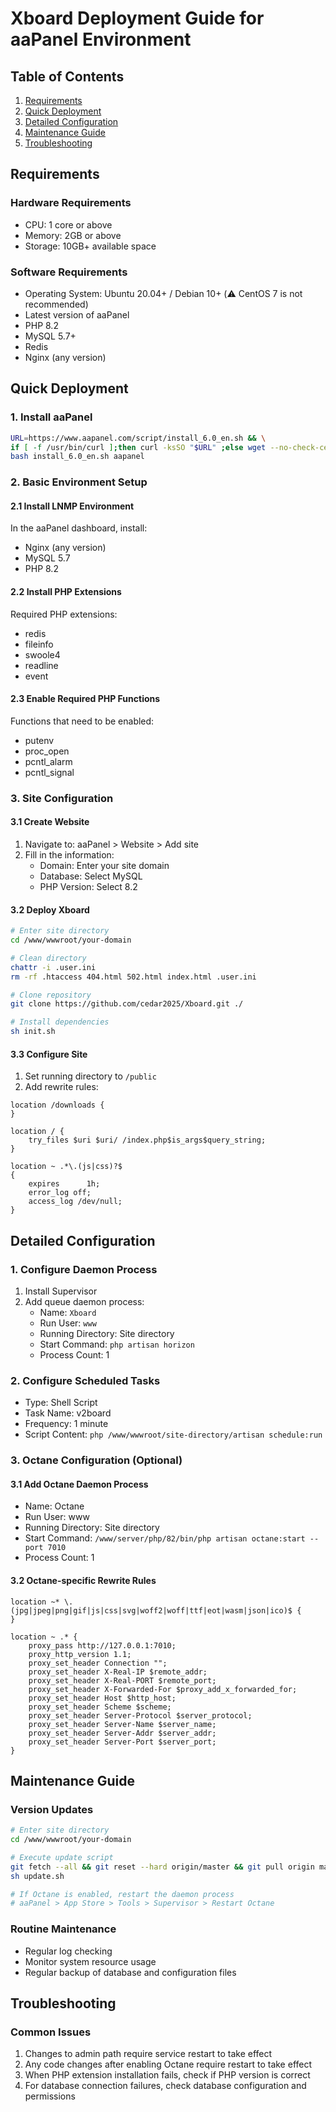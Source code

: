 # Xboard Deployment Guide for aaPanel Environment

## Table of Contents
1. [Requirements](#requirements)
2. [Quick Deployment](#quick-deployment)
3. [Detailed Configuration](#detailed-configuration)
4. [Maintenance Guide](#maintenance-guide)
5. [Troubleshooting](#troubleshooting)

## Requirements

### Hardware Requirements
- CPU: 1 core or above
- Memory: 2GB or above
- Storage: 10GB+ available space

### Software Requirements
- Operating System: Ubuntu 20.04+ / Debian 10+ (⚠️ CentOS 7 is not recommended)
- Latest version of aaPanel
- PHP 8.2
- MySQL 5.7+
- Redis
- Nginx (any version)

## Quick Deployment

### 1. Install aaPanel
```bash
URL=https://www.aapanel.com/script/install_6.0_en.sh && \
if [ -f /usr/bin/curl ];then curl -ksSO "$URL" ;else wget --no-check-certificate -O install_6.0_en.sh "$URL";fi && \
bash install_6.0_en.sh aapanel
```

### 2. Basic Environment Setup

#### 2.1 Install LNMP Environment
In the aaPanel dashboard, install:
- Nginx (any version)
- MySQL 5.7
- PHP 8.2

#### 2.2 Install PHP Extensions
Required PHP extensions:
- redis
- fileinfo
- swoole4
- readline
- event

#### 2.3 Enable Required PHP Functions
Functions that need to be enabled:
- putenv
- proc_open
- pcntl_alarm
- pcntl_signal

### 3. Site Configuration

#### 3.1 Create Website
1. Navigate to: aaPanel > Website > Add site
2. Fill in the information:
   - Domain: Enter your site domain
   - Database: Select MySQL
   - PHP Version: Select 8.2

#### 3.2 Deploy Xboard
```bash
# Enter site directory
cd /www/wwwroot/your-domain

# Clean directory
chattr -i .user.ini
rm -rf .htaccess 404.html 502.html index.html .user.ini

# Clone repository
git clone https://github.com/cedar2025/Xboard.git ./

# Install dependencies
sh init.sh
```

#### 3.3 Configure Site
1. Set running directory to `/public`
2. Add rewrite rules:
```nginx
location /downloads {
}

location / {  
    try_files $uri $uri/ /index.php$is_args$query_string;  
}

location ~ .*\.(js|css)?$
{
    expires      1h;
    error_log off;
    access_log /dev/null; 
}
```

## Detailed Configuration

### 1. Configure Daemon Process
1. Install Supervisor
2. Add queue daemon process:
   - Name: `Xboard`
   - Run User: `www`
   - Running Directory: Site directory
   - Start Command: `php artisan horizon`
   - Process Count: 1

### 2. Configure Scheduled Tasks
- Type: Shell Script
- Task Name: v2board
- Frequency: 1 minute
- Script Content: `php /www/wwwroot/site-directory/artisan schedule:run`

### 3. Octane Configuration (Optional)
#### 3.1 Add Octane Daemon Process
- Name: Octane
- Run User: www
- Running Directory: Site directory
- Start Command: `/www/server/php/82/bin/php artisan octane:start --port 7010`
- Process Count: 1

#### 3.2 Octane-specific Rewrite Rules
```nginx
location ~* \.(jpg|jpeg|png|gif|js|css|svg|woff2|woff|ttf|eot|wasm|json|ico)$ {
}

location ~ .* {
    proxy_pass http://127.0.0.1:7010;
    proxy_http_version 1.1;
    proxy_set_header Connection "";
    proxy_set_header X-Real-IP $remote_addr;
    proxy_set_header X-Real-PORT $remote_port;
    proxy_set_header X-Forwarded-For $proxy_add_x_forwarded_for;
    proxy_set_header Host $http_host;
    proxy_set_header Scheme $scheme;
    proxy_set_header Server-Protocol $server_protocol;
    proxy_set_header Server-Name $server_name;
    proxy_set_header Server-Addr $server_addr;
    proxy_set_header Server-Port $server_port;
}
```

## Maintenance Guide

### Version Updates
```bash
# Enter site directory
cd /www/wwwroot/your-domain

# Execute update script
git fetch --all && git reset --hard origin/master && git pull origin master
sh update.sh

# If Octane is enabled, restart the daemon process
# aaPanel > App Store > Tools > Supervisor > Restart Octane
```

### Routine Maintenance
- Regular log checking
- Monitor system resource usage
- Regular backup of database and configuration files

## Troubleshooting

### Common Issues
1. Changes to admin path require service restart to take effect
2. Any code changes after enabling Octane require restart to take effect
3. When PHP extension installation fails, check if PHP version is correct
4. For database connection failures, check database configuration and permissions 

